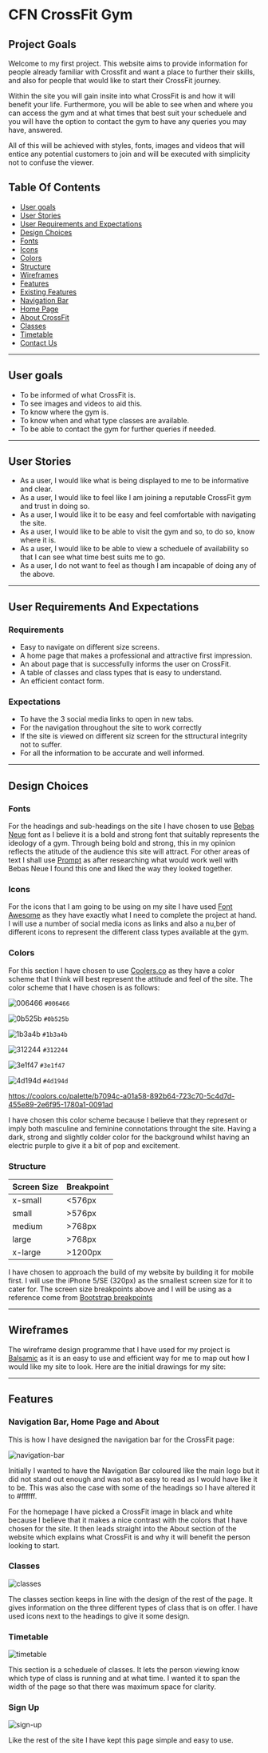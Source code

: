<h1>CFN CrossFit Gym</h1>
<h2>Project Goals</h2>
<p> Welcome to my first project. This website aims to provide information for people already familiar with Crossfit and want a place to further their skills, and also for people that would like to start their CrossFit journey.

Within the site you will gain insite into what CrossFit is and how it will benefit your life. Furthermore, you will be able to see when and where you can access the gym and at what times that best suit your scheduele and you will have the option to contact the gym to have any queries you may have, answered.

All of this will be achieved with styles, fonts, images and videos that will entice any potential customers to join and will be executed with simplicity not to confuse the viewer. </p>

## **Table Of Contents**
- <a href="#user-goals">User goals</a>
- <a href="#user-stories">User Stories</a>
- <a href="#user-requirements">User Requirements and Expectations</a>
- <a href="#design-choices">Design Choices</a>
- <a href="#fonts">Fonts</a>
- <a href="#icons">Icons</a>
- <a href="#colors">Colors</a>
- <a href="#struture">Structure</a>
- <a href="#wireframes">Wireframes</a>
- <a href="#features">Features</a>
- <a href="#existing-features">Existing Features</a>
- <a href="#navigation-bar">Navigation Bar</a>
- <a href="#home-page">Home Page</a>
- <a href="#about-crossFit">About CrossFit</a>
- <a href="#classes">Classes</a>
- <a href="#timetable">Timetable</a>
- <a href="#sign-up">Contact Us</a>

---

<span id="user-goals"></span>

## **User goals**
- To be informed of what CrossFit is.
- To see images and videos to aid this.
- To know where the gym is.
- To know when and what type classes are available. 
- To be able to contact the gym for further queries if needed. 

---

<span id="user-stories"></span>

## **User Stories**

- As a user, I would like what is being displayed to me to be informative and clear.
- As a user, I would like to feel like I am joining a reputable CrossFit gym and trust in doing so. 
- As a user, I would like it to be easy and feel comfortable with navigating the site.
- As a user, I would like to be able to visit the gym and so, to do so, know where it is.
- As a user, I would like to be able to view a scheduele of availability so that I can see what time best suits me to go. 
- As a user, I do not want to feel as though I am incapable of doing any of the above. 

---

<span id="user-requirements"></span>

## **User Requirements And Expectations**

### Requirements 
- Easy to navigate on different size screens.
- A home page that makes a professional and attractive first impression.
- An about page that is successfully informs the user on CrossFit.
- A table of classes and class types that is easy to understand. 
- An efficient contact form.

### Expectations
- To have the 3 social media links to open in new tabs.
- For the navigation throughout the site to work correctly
- If the site is viewed on different siz screen for the sttructural integrity not to suffer. 
- For all the information to be accurate and well informed. 

---

<span id="design-choices"></span>

## **Design Choices**

 

<span id="fonts"></span>

### Fonts

For the headings and sub-headings on the site I have chosen to use [Bebas Neue](https://fonts.google.com/specimen/Bebas+Neue?preview.text=lato&preview.text_type=custom#standard-styles) font as I believe it is a bold and strong font that suitably represents the ideology of a gym. Through being bold and strong, this in my opinion reflects the atitude of the audience this site will attract. For other areas of text I shall use [Prompt](https://fonts.google.com/specimen/Prompt?preview.text=lato&preview.text_type=custom&query=pt#standard-styles) as after researching what would work well with Bebas Neue I found this one and liked the way they looked together. 

<span id="icons"></span>

### Icons

For the icons that I am going to be using on my site I have used [Font Awesome](https://fontawesome.com/) as they have exactly what I need to complete the project at hand. I will use a number of social media icons as links and also a nu,ber of different icons to represent the different class types available at the gym.  

<span id="colors"></span>

### Colors

For this section I have chosen to use [Coolers.co](https://coolors.co/) as they have a color scheme that I think will best represent the attitude and feel of the site. The color scheme that I have chosen is as follows:

![006466](https://via.placeholder.com/50/006466/000000?text=+) `#006466`

![0b525b](https://via.placeholder.com/50/0b525b/000000?text=+) `#0b525b`

![1b3a4b](https://via.placeholder.com/50/1b3a4b/000000?text=+) `#1b3a4b`

![312244](https://via.placeholder.com/50/312244/000000?text=+) `#312244`

![3e1f47](https://via.placeholder.com/50/3e1f47/000000?text=+) `#3e1f47`

![4d194d](https://via.placeholder.com/50/4d194d/000000?text=+) `#4d194d`

https://coolors.co/palette/b7094c-a01a58-892b64-723c70-5c4d7d-455e89-2e6f95-1780a1-0091ad

I have chosen this color scheme because I believe that they represent or imply both masculine and feminine connotations throught the site. Having a dark, strong and slightly colder color for the background whilst having an electric purple to give it a bit of pop and excitement. 


<span id="structure"></span>

### Structure


| Screen Size | Breakpoint |
| ----------- | ----------- |
| x-small | <576px |
| small | >576px |
| medium | >768px |
| large | >768px |
| x-large | >1200px |

I have chosen to approach the build of my website by building it for mobile first. I will use the iPhone 5/SE (320px) as the smallest screen size for it to cater for. The screen size breakpoints above and I will be using as a reference come from [Bootstrap breakpoints](https://getbootstrap.com/docs/5.0/layout/breakpoints/) 


---


<span id="wireframes"></span>

## **Wireframes**

The wireframe design programme that I have used for my project is [Balsamic](https://balsamiq.com/) as it is an easy to use and efficient way for me to map out how I would like my site to look. Here are the initial drawings for my site:

---

<span id="features"></span>

## **Features**

 


<span id="navigation-bar"></span>

### Navigation Bar, Home Page and About

This is how I have designed the navigation bar for the CrossFit page:

![navigation-bar](../CFN-Project1/assets/images/CFN-one.png)

Initially I wanted to have the Navigation Bar coloured like the main logo but it did not stand out enough and was not as easy to read as I would have like it to be. This was also the case with some of the headings so I have altered it to #ffffff. 


For the homepage I have picked a CrossFit image in black and white because I believe that it makes a nice contrast with the colors that I have chosen for the site. It then leads straight into the About section of the website which explains what CrossFit is and why it will benefit the person looking to start. 

<span id="classes">

### Classes

![classes](../CFN-Project1/assets/images/CFN-two.png)

The classes section keeps in line with the design of the rest of the page. It gives information on the three different types of class that is on offer. I have used icons next to the headings to give it some design.

<span id="timetable"></span>

### Timetable 

![timetable](../CFN-Project1/assets/images/CFN-three.png)

This section is a scheduele of classes. It lets the person viewing know which type of class is running and at what time. I wanted it to span the width of the page so that there was maximum space for clarity.

<span id="sign-up"></span>

### Sign Up

![sign-up](../CFN-Project1/assets/images/CFN-four.png)

Like the rest of the site I have kept this page simple and easy to use. 


